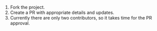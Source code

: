 1) Fork the project.
2) Create a PR with appropriate details and updates.
3) Currently there are only two contributors, so it takes time for the PR approval.
